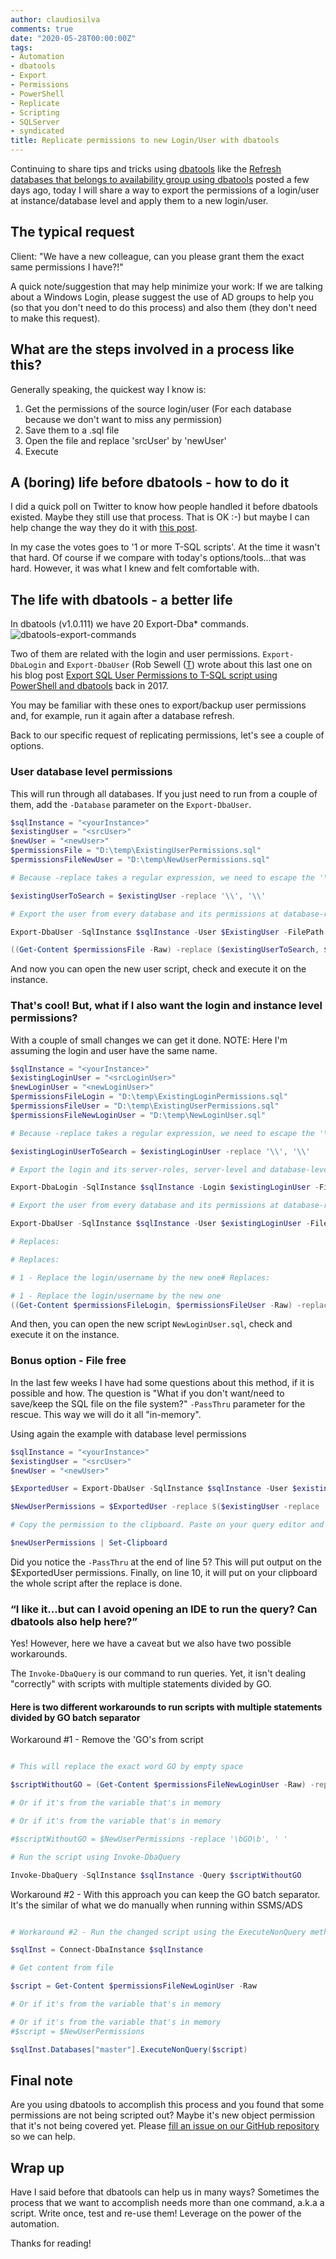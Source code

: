 ```yaml
---
author: claudiosilva
comments: true
date: "2020-05-28T00:00:00Z"
tags:
- Automation
- dbatools
- Export
- Permissions
- PowerShell
- Replicate
- Scripting
- SQLServer
- syndicated
title: Replicate permissions to new Login/User with dbatools
---
```

Continuing to share tips and tricks using [dbatools](https://dbatools.io) like the [Refresh databases that belongs to availability group using dbatools](https://claudioessilva.eu/2020/05/20/refresh-databases-that-belongs-to-availability-group-using-dbatools/) posted a few days ago, today I will share a way to export the permissions of a login/user at instance/database level and apply them to a new login/user.

## The typical request

Client: "We have a new colleague, can you please grant them the exact same permissions I have?!"

A quick note/suggestion that may help minimize your work: If we are talking about a Windows Login, please suggest the use of AD groups to help you (so that you don't need to do this process) and also them (they don't need to make this request).

## What are the steps involved in a process like this?

Generally speaking, the quickest way I know is:

1. Get the permissions of the source login/user (For each database because we don't want to miss any permission)
2. Save them to a .sql file
3. Open the file and replace 'srcUser' by 'newUser'
4. Execute

## A (boring) life before dbatools - how to do it

I did a quick poll on Twitter to know how people handled it before dbatools existed. Maybe they still use that process. That is OK :-) but maybe I can help change the way they do it with [this post](https://twitter.com/ClaudioESSilva/status/1265676570544484352).

In  my case the votes goes to '1 or more T-SQL scripts'. At the time it wasn't that hard. Of course if we compare with today's options/tools...that was hard. However, it was what I knew and felt comfortable with.

## The life with dbatools - a better life

In dbatools (v1.0.111) we have 20 Export-Dba* commands.
![dbatools-export-commands](/img/2019/05/dbatools-export-commands.png)

Two of them are related with the login and user permissions.
`Export-DbaLogin` and `Export-DbaUser` (Rob Sewell ([T](https://twitter.com/sqldbawithbeard)) wrote about this last one on his blog post [Export SQL User Permissions to T-SQL script using PowerShell and dbatools](https://sqldbawithabeard.com/2017/04/10/export-sql-user-permissions-to-t-sql-script-using-powershell-and-dbatools/) back in 2017.

You may be familiar with these ones to export/backup user permissions and, for example, run it again after a database refresh.

Back to our specific request of replicating permissions, let's see a couple of options.

### User database level permissions

This will run through all databases. If you just need to run from a couple of them, add the `-Database` parameter on the `Export-DbaUser`.

``` powershell
$sqlInstance = "<yourInstance>"
$existingUser = "<srcUser>"
$newUser = "<newUser>"
$permissionsFile = "D:\temp\ExistingUserPermissions.sql"
$permissionsFileNewUser = "D:\temp\NewUserPermissions.sql"

# Because -replace takes a regular expression, we need to escape the '\' when dealing with windows logins

$existingUserToSearch = $existingUser -replace '\\', '\\'

# Export the user from every database and its permissions at database-roles and object level

Export-DbaUser -SqlInstance $sqlInstance -User $ExistingUser -FilePath $permissionsFile

((Get-Content $permissionsFile -Raw) -replace ($existingUserToSearch, $newUser)) | Set-content $permissionsFileNewUser
```

And now you can open the new user script, check and execute it on the instance.

### That's cool! But, what if I also want the login and instance level permissions?

With a couple of small changes we can get it done.
NOTE: Here I'm assuming the login and user have the same name.

``` powershell
$sqlInstance = "<yourInstance>"
$existingLoginUser = "<srcLoginUser>"
$newLoginUser = "<newLoginUser>"
$permissionsFileLogin = "D:\temp\ExistingLoginPermissions.sql"
$permissionsFileUser = "D:\temp\ExistingUserPermissions.sql"
$permissionsFileNewLoginUser = "D:\temp\NewLoginUser.sql"

# Because -replace takes a regular expression, we need to escape the '\' when dealing with windows logins

$existingLoginUserToSearch = $existingLoginUser -replace '\\', '\\'

# Export the login and its server-roles, server-level and database-level permissions

Export-DbaLogin -SqlInstance $sqlInstance -Login $existingLoginUser -FilePath $permissionsFileLogin

# Export the user from every database and its permissions at database-roles and object level

Export-DbaUser -SqlInstance $sqlInstance -User $existingLoginUser -FilePath $permissionsFileUser

# Replaces:

# Replaces:

# 1 - Replace the login/username by the new one# Replaces:

# 1 - Replace the login/username by the new one
((Get-Content $permissionsFileLogin, $permissionsFileUser -Raw) -replace ($existingLoginUserToSearch, $newloginuser)) -Replace '(, SID[^,]*)', ' ' | Set-content $permissionsFileNewLoginUser
```

And then, you can open the new script `NewLoginUser.sql`, check and execute it on the instance.

### Bonus option - File free

In the last few weeks I have had some questions about this method, if it is possible and how.
The question is "What if you don't want/need to save/keep the SQL file on the file system?"
`-PassThru` parameter for the rescue. This way we will do it all "in-memory".

Using again the example with database level permissions

``` powershell
$sqlInstance = "<yourInstance>"
$existingUser = "<srcUser>"
$newUser = "<newUser>"

$ExportedUser = Export-DbaUser -SqlInstance $sqlInstance -User $existingUser -PassThru

$NewUserPermissions = $ExportedUser -replace $($existingUser -replace '\\', '\\'), $newUser

# Copy the permission to the clipboard. Paste on your query editor and paste there.

$newUserPermissions | Set-Clipboard
```

Did you notice the `-PassThru` at the end of line 5? This will put output on the $ExportedUser permissions.
Finally, on line 10, it will put on your clipboard the whole script after the replace is done.

### “I like it...but can I avoid opening an IDE to run the query? Can dbatools also help here?”

Yes! However, here we have a caveat but we also have two possible workarounds.

The `Invoke-DbaQuery` is our command to run queries. Yet, it isn't dealing "correctly" with scripts with multiple statements divided by GO.

#### Here is two different workarounds to run scripts with multiple statements divided by GO batch separator

Workaround #1 - Remove the 'GO's from script

``` powershell

# This will replace the exact word GO by empty space

$scriptWithoutGO = (Get-Content $permissionsFileNewLoginUser -Raw) -replace '\bGO\b', ' '

# Or if it's from the variable that's in memory

# Or if it's from the variable that's in memory

#$scriptWithoutGO = $NewUserPermissions -replace '\bGO\b', ' '

# Run the script using Invoke-DbaQuery

Invoke-DbaQuery -SqlInstance $sqlInstance -Query $scriptWithoutGO
```

Workaround #2 - With this approach you can keep the GO batch separator. It's the similar of what we do manually when running within SSMS/ADS

``` powershell

# Workaround #2 - Run the changed script using the ExecuteNonQuery method

$sqlInst = Connect-DbaInstance $sqlInstance

# Get content from file

$script = Get-Content $permissionsFileNewLoginUser -Raw

# Or if it's from the variable that's in memory

# Or if it's from the variable that's in memory
#$script = $NewUserPermissions

$sqlInst.Databases["master"].ExecuteNonQuery($script)
```

## Final note

Are you using dbatools to accomplish this process and you found that some permissions are not being scripted out? Maybe it's new object permission that it's not being covered yet. Please [fill an issue on our GitHub repository](http://dbatools.io/issues) so we can help.

## Wrap up

Have I said before that dbatools can help us in many ways?
Sometimes the process that we want to accomplish needs more than one command, a.k.a a script. Write once, test and re-use them! Leverage on the power of the automation.

Thanks for reading!
